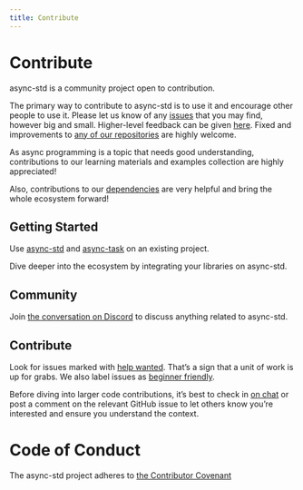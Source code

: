 ```yaml
---
title: Contribute
---
```


# Contribute

async-std is a community project open to contribution.

The primary way to contribute to async-std is to use it and encourage other people to use it. Please let us know of any [issues](https://github.com/async-std/async-std/issue/new) that you may find, however big and small. Higher-level feedback can be given [here](#Community). Fixed and improvements to [any of our repositories](https://github.com/async-std/) are highly welcome.

As async programming is a topic that needs good understanding, contributions to our learning materials and examples collection are highly appreciated!

Also, contributions to our [dependencies](/status) are very helpful and bring the whole ecosystem forward!

## Getting Started

Use [async-std](https://github.com/async-std/async-std) and [async-task](https://github.com/async-std/async-std) on an existing project.

Dive deeper into the ecosystem by integrating your libraries on async-std.

## Community

Join [the conversation on Discord](https://discord.gg/mDsWXg) to discuss anything related to async-std.

## Contribute

Look for issues marked with [help wanted](https://github.com/async-std/async-std/labels/help%20wanted). That’s a sign that a unit of work is up for grabs. We also label issues as [beginner friendly](https://github.com/async-std/async-std/issues?q=is%3Aissue+is%3Aopen+label%3A%22good+first+issue%22).

Before diving into larger code contributions, it’s best to check in [on chat](https://discord.gg/mDsWXg) or post a comment on the relevant GitHub issue to let others know you’re interested and ensure you understand the context.

# Code of Conduct

The async-std project adheres to [the Contributor Covenant](http://contributor-covenant.org)
